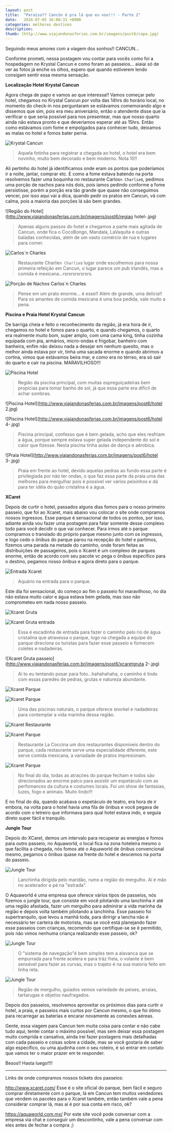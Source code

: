 ```yaml
---
layout: post
title:  "Paraíso?? Cancún é pra lá que eu vou!!! - Parte 2"
date:   2016-07-05 16:08:31 +0000
categories: melhores destinos
description:
thumb: (http://www.viajandonasferias.com.br/imagens/post6/capa.jpg)
---
```


Seguindo meus amores com a viagem dos sonhos!! CANCUN...

Conforme prometi, nessa postagem vou contar para vocês como foi a hospedagem no Krystal Cancun e como foram ao passeios... aiaiai só de ver as fotos já enche os olhos, espero que quando estiverem lendo consigam sentir essa mesma sensação.

**Localização Hotel Krystal Cancun**

Agora chega de papo e vamos ao que interessa!! Vamos começar pelo hotel, chegamos no Krystal Cancun por volta das 14hrs do horário local, no momento do check-in nos perguntaram se estávamos comemorando algo e dissemos que sim, pois era meu aniversário, então o atendente disse que ia verificar o que seria possível para nos presentear, mas que nosso quarto ainda não estava pronto e que deveríamos esperar até as 15hrs. Então como estávamos com fome e empolgados para conhecer tudo, deixamos as malas no hotel e fomos bater perna.

![Krystal Cancun](http://www.viajandonasferias.com.br/imagens/post6/chegadakrystal-.jpg)
> Aquela fotinha para registrar a chegada ao hotel, o hotel era bem novinho, muito bem decorado e bem moderno. Nota 10!!

Ali pertinho do hotel já identificamos onde eram os pontos que poderíamos ir a noite, jantar, comprar etc. E como a fome estava batendo na porta resolvemos fazer uma boquinha no restaurante Carlos`n Charlie`s, pedimos uma porção de nachos para nós dois, pois íamos pedindo conforme a fome persistisse, porém a porção era tão grande que quase não conseguimos vencer, por isso aqui vai a dica, quando pedir os pratos em Cancun, vá com calma, pois a maioria das porções lá são bem grandes.

![Região do Hotel](http://www.viajandonasferias.com.br/imagens/post6/regiao hotel-.jpg)
> Apenas alguns passos do hotel e chegamos a parte mais agitada de Cancun, onde fica o CocoBongo, Mandala, LaVaquita e outras baladas conhecidas, além de um vasto comércio de rua e lugares para comer.

![Carlos`n Charles](http://www.viajandonasferias.com.br/imagens/post6/carlosncharlies-.jpg)
> Restaurante Charlie`n Charlie`s lugar onde escolhemos para nossa primeira refeição em Cancun, o lugar parece um pub irlandês, mas a comida é mexicana...rsrsrsrsrsrsrs.

![Porção de Nachos Carlos`n Charles](http://www.viajandonasferias.com.br/imagens/post6/nachos-.jpg)
> Pense em um prato enorme... é esse!! Além de grande, uma delícia!! Para os amantes de comida mexicana é uma boa pedida, vale muito a pena.

**Piscina e Praia Hotel Krystal Cancun**

De barriga cheia e feito o reconhecimento da região, já era hora de ir, chegamos no hotel e fomos para o quarto, e quando chegamos, o quarto era realmente muito bom, super amplo, com uma cama king, tinha cozinha equipada com pia, armários, micro-ondas e frigobar, banheiro com banheira, enfim não deixou nada a desejar em nenhum quesito, mas o melhor ainda estava por vir, tinha uma sacada enorme e quando abrimos a cortina, vimos que estávamos beira mar, e como era no térreo, era só sair do quarto e cair na piscina. MARAVILHOSO!!!

![Piscina Hotel](http://www.viajandonasferias.com.br/imagens/post6/hotel-.jpg)
> Região da piscina principal, com muitas espreguiçadeiras bem propícias para tomar banho de sol, já que essa parte era difícil de achar sombras. 

![Piscina Hotel](http://www.viajandonasferias.com.br/imagens/post6/hotel 2.jpg)

![Piscina Hotel](http://www.viajandonasferias.com.br/imagens/post6/hotel 4-.jpg)
> Piscina principal, confesso que é bem gelada, acho que eles resfriam a água, porque sempre estava super gelada independente do sol e calor que fizesse. Nesta piscina tinha aulas de dança e aérobica.

![Praia Hotel](http://www.viajandonasferias.com.br/imagens/post6/hotel 3-.jpg)
> Praia em frente ao hotel, devido aquelas pedras ao fundo essa parte é privilegiada por não ter ondas, o que faz essa parte da praia uma das melhores para mergulhar pois é possível ver vários peixinhos e dá para ter idéia do quão cristalina é a água.

**XCaret**

Depois de curtir o hotel, passados alguns dias fomos para o nosso primeiro passeio, que foi ao Xcaret, mais abaixo vou colocar o site onde compramos nossos ingressos. Esse parque é sensacional de todos os pontos, por isso, adiante ainda vou fazer uma postagem para falar somente desse complexo todo para você decidir o que vai conhecer. Para irmos até o parque compramos o translado do próprio parque mesmo junto com os ingressos, e logo cedo o ônibus do parque parou na recepção do hotel e partimos, fizemos uma parada na metade do caminho, onde foram feitas as distribuições de passageiros, pois o Xcaret é um complexo de parques enorme, então de acordo com seu pacote vc pega o ônibus específico para o destino, pegamos nosso ônibus e agora direto para o parque.

![Entrada Xcaret](http://www.viajandonasferias.com.br/imagens/post6/xcaret-.jpg)
> Aquário na entrada para o parque.

Este dia foi sensacional, do começo ao fim o passeio foi maravilhoso, no dia não estava muito calor e água estava bem gelada, mas isso não comprometeu em nada nosso passeio.

![Xcaret Gruta](http://www.viajandonasferias.com.br/imagens/post6/xcaretgruta1-.jpg)

![Xcaret Gruta entrada](http://www.viajandonasferias.com.br/imagens/post6/xcaretgruta-.jpg)
> Essa é escadinha de entrada para fazer o caminho pelo rio de água cristalina que atravessa o parque, logo na chegada a equipe do parque direciona os turistas para fazer esse passeio e fornecem coletes e nadadeiras. 

![Xcaret Gruta passeio](http://www.viajandonasferias.com.br/imagens/post6/xcaretgruta 2-.jpg)
> Aí to eu tentando posar para foto...hahahahaha, o caminho é lindo com essas paredes de pedras, grutas e natureza abundante. 

![Xcaret Parque](http://www.viajandonasferias.com.br/imagens/post6/xcaretparque-.jpg)

![Xcaret Parque](http://www.viajandonasferias.com.br/imagens/post6/xcaretparque2.jpg)
> Uma das piscinas naturais, o parque oferece snorkel e nadadeiras para contemplar a vida marinha dessa região. 

![Xcaret Restaurante](http://www.viajandonasferias.com.br/imagens/post6/xcaretrestaruant1-.jpg)

![Xcaret Parque](http://www.viajandonasferias.com.br/imagens/post6/xcaretretrestaruant-.jpg)
> Restaurante La Coccina um dos restaurantes disponíveis dentro do parque, cada restaurante serve uma especialidade diferente, este serve comida mexicana, a variadade de pratos impresionam.

![Xcaret Parque](http://www.viajandonasferias.com.br/imagens/post6/espetaculo.jpg)
> No final do dia, todas as atrações do parque fecham e todos são direcionados ao enorme palco para assistir um espetáculo com as perfomances da cultura e costumes locais. Foi um show de fantasias, luzes, fogo e animais. Muito lindo!!!

E no final do dia, quando acabava o espetáculo de teatro, era hora de ir embora, na volta para o hotel havia uma fila de ônibus e você pegava de acordo com o letreiro que informava para qual hotel estava indo, e seguia direto super fácil e tranquilo.

**Jungle Tour**

Depois do XCaret, demos um intervalo para recuperar as energias e fomos para outro passeio, no Aquaworld, o local fica na zona hoteleira mesmo o que facilita a chegada, nós fomos até o Aquaworld de ônibus convencional mesmo, pegamos o ônibus quase na frente do hotel e descemos na porta do passeio.

![Jungle Tour](http://www.viajandonasferias.com.br/imagens/post6/jungletour-.jpg)
> Lanchinha dirigida pelo maridão, rumo a região do mergulho. Aí é mão no acelerador e pé na "estrada".

O Aquaworld é uma empresa que oferece vários tipos de passeios, nós fizemos o jungle tour, que consiste em você pilotando uma lanchinha ir até uma região afastada, fazer um mergulho para adminirar a vida marinha da região e depois volta também pilotando a lanchinha. Esse passeio foi supertranquilo, que levou a manhã toda, para diririgr a lancha não é necessário ter carteira de motorista, mas se você está planejando fazer esse passeios com crianças, recomendo que certifique-se se é permitido, pois não vimos nenhuma criança realizando esse passeio, ok?

![Jungle Tour](http://www.viajandonasferias.com.br/imagens/post6/jungletour2-.jpg)
> O "sistema de navegação"é bem simples tem a alavanca que se empurrada para frente acelera e para tráz freia, o volante é bem sensével para fazer as curvas, mas o trajeto é na sua maioria feito em linha reta. 

![Jungle Tour](http://www.viajandonasferias.com.br/imagens/post6/jungletour3-.jpg)
> Região de mergulho, guiados vemos variedade de peixes, arraias, tartarugas e objetos naufragados. 

Depois dos passeios, resolvemos aproveitar os próximos dias para curtir o hotel, a praia, e passeios mais curtos por Cancun mesmo, o que foi ótimo para recarregar as baterias e encarar novamente as conexões aéreas.

Gente, essa viagem para Cancun tem muita coisa para contar e não cabe tudo aqui, tentei contar o máximo possível, mas sem deixar essa postagem muito comprida e cansativa, ainda irei fazer postagens mais detalhadas com cada passeio e coisas sobre a cidade, mas se você gostaria de saber algo específico, ou uma ajudinha com o seu roteiro, é só entrar em contato que vamos ter o maior prazer em te responder. 

Besos!! Hasta luego!!!!

----------

Links de onde compramos nossos tickets dos passeios:

http://www.xcaret.com/
Esse é o site oficial do parque, bem fácil e seguro comprar diretamente com o parque, lá em Cancun tem muitos vendedores que vendem os pacotes para o Xcaret também, então também vale a pena considerar comprar lá, mas aí é por sua conta em risco, ok?

https://aquaworld.com.mx/
Por este site você pode conversar com a empresa via chat e conseguir um descontinho, vale a pena conversar com eles antes de fechar a compra ;) 
